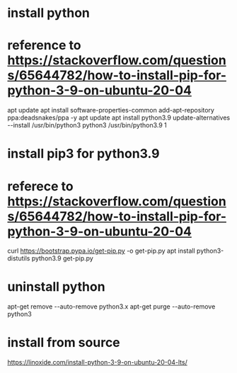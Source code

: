 # install python
# reference to https://stackoverflow.com/questions/65644782/how-to-install-pip-for-python-3-9-on-ubuntu-20-04
apt update
apt install software-properties-common
add-apt-repository ppa:deadsnakes/ppa -y
apt update
apt install python3.9
update-alternatives --install /usr/bin/python3 python3 /usr/bin/python3.9 1
# install pip3 for python3.9
# referece to https://stackoverflow.com/questions/65644782/how-to-install-pip-for-python-3-9-on-ubuntu-20-04
curl https://bootstrap.pypa.io/get-pip.py -o get-pip.py
apt install python3-distutils
python3.9 get-pip.py

# uninstall python
apt-get remove --auto-remove python3.x
apt-get purge --auto-remove python3

# install from source
https://linoxide.com/install-python-3-9-on-ubuntu-20-04-lts/

